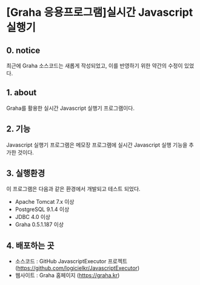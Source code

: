# [Graha 응용프로그램]실시간 Javascript 실행기

## 0. notice

최근에 Graha 소스코드는 새롭게 작성되었고,
이를 반영하기 위한 약간의 수정이 있었다.

## 1. about

Graha를 활용한 실시간 Javascript 실행기 프로그램이다.

## 2. 기능

Javascript 실행기 프로그램은 메모장 프로그램에 실시간 Javascript 실행 기능을 추가한 것이다.

## 3. 실행환경

이 프로그램은 다음과 같은 환경에서 개발되고 테스트 되었다.

- Apache Tomcat 7.x 이상
- PostgreSQL 9.1.4 이상
- JDBC 4.0 이상
- Graha 0.5.1.187 이상

## 4. 배포하는 곳

* 소스코드 : GitHub JavascriptExecutor 프로젝트 (https://github.com/logicielkr/JavascriptExecutor)
* 웹사이트 : Graha 홈페이지 (https://graha.kr)